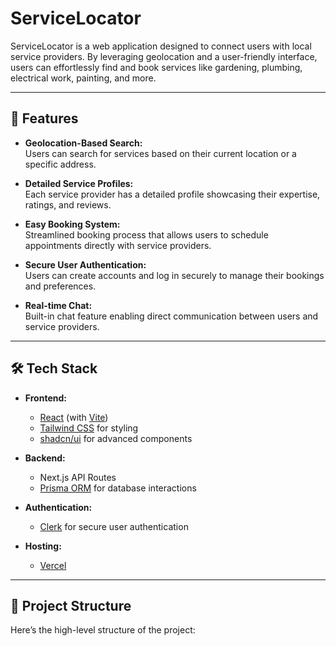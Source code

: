 # ServiceLocator

ServiceLocator is a web application designed to connect users with local service providers. By leveraging geolocation and a user-friendly interface, users can effortlessly find and book services like gardening, plumbing, electrical work, painting, and more.

---

## 🚀 Features

- **Geolocation-Based Search:**  
  Users can search for services based on their current location or a specific address.
  
- **Detailed Service Profiles:**  
  Each service provider has a detailed profile showcasing their expertise, ratings, and reviews.
  
- **Easy Booking System:**  
  Streamlined booking process that allows users to schedule appointments directly with service providers.
  
- **Secure User Authentication:**  
  Users can create accounts and log in securely to manage their bookings and preferences.
  
- **Real-time Chat:**  
  Built-in chat feature enabling direct communication between users and service providers.

---

## 🛠️ Tech Stack

- **Frontend:**  
  - [React](https://reactjs.org/) (with [Vite](https://vitejs.dev/))  
  - [Tailwind CSS](https://tailwindcss.com/) for styling  
  - [shadcn/ui](https://shadcn.dev/) for advanced components  

- **Backend:**  
  - Next.js API Routes  
  - [Prisma ORM](https://www.prisma.io/) for database interactions  

- **Authentication:**  
  - [Clerk](https://clerk.dev/) for secure user authentication  

- **Hosting:**  
  - [Vercel](https://vercel.com/)  

---

## 📂 Project Structure

Here’s the high-level structure of the project:


